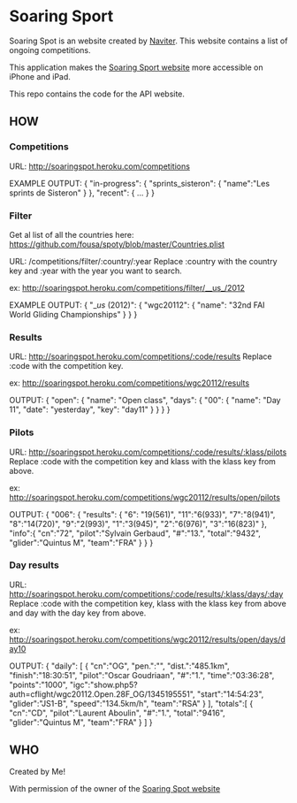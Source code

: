 Soaring Sport
=============

Soaring Spot is an website created by [Naviter](http://www.naviter.si). This website contains a list of ongoing competitions.

This application makes the [Soaring Sport website](http://soaringspot.com/) more accessible on iPhone and iPad.

This repo contains the code for the API website.

HOW
---

### Competitions

URL: http://soaringspot.heroku.com/competitions

EXAMPLE OUTPUT:
	{
		"in-progress": {
			"sprints_sisteron": {
				"name":"Les sprints de Sisteron"
			}
		},
		"recent": { ... }
	}

### Filter

Get al list of all the countries here: https://github.com/fousa/spoty/blob/master/Countries.plist

URL: /competitions/filter/:country/:year
Replace :country with the country key and :year with the year you want to search.

ex: http://soaringspot.heroku.com/competitions/filter/__us_/2012

EXAMPLE OUTPUT:
	{
		"__us_ (2012)": {
			"wgc20112": {
				"name": "32nd FAI World Gliding Championships"
			}
		}
	}
	
### Results

URL: http://soaringspot.heroku.com/competitions/:code/results
Replace :code with the competition key.

ex: http://soaringspot.heroku.com/competitions/wgc20112/results

OUTPUT:
	{
		"open": { 
			"name": "Open class",
			"days": {
				"00": {
					"name": "Day 11",
					"date": "yesterday",
					"key": "day11"
				}
			}
		}
	}

### Pilots

URL: http://soaringspot.heroku.com/competitions/:code/results/:klass/pilots
Replace :code with the competition key and klass with the klass key from above.

ex: http://soaringspot.heroku.com/competitions/wgc20112/results/open/pilots

OUTPUT: {
	"006": { 
		"results": { 
			"6": "19(561)",
			"11":"6(933)",
			"7":"8(941)",
			"8":"14(720)",
			"9":"2(993)",
			"1":"3(945)",
			"2":"6(976)",
			"3":"16(823)"
		},
		"info":{ 
			"cn":"72",
			"pilot":"Sylvain Gerbaud",
			"#":"13.",
			"total":"9432",
			"glider":"Quintus M",
			"team":"FRA"
		}
	}
}
	
### Day results

URL: http://soaringspot.heroku.com/competitions/:code/results/:klass/days/:day
Replace :code with the competition key, klass with the klass key from above and day with the day key from above.

ex: http://soaringspot.heroku.com/competitions/wgc20112/results/open/days/day10

OUTPUT: 
	{
		"daily": [
			{
				"cn":"OG",
				"pen.":"",
				"dist.":"485.1km",
				"finish":"18:30:51",
				"pilot":"Oscar Goudriaan",
				"#":"1.",
				"time":"03:36:28",
				"points":"1000",
				"igc":"show.php5?auth=cflight/wgc20112.Open.28F_OG/1345195551",
				"start":"14:54:23",
				"glider":"JS1-B",
				"speed":"134.5km/h",
				"team":"RSA"
			}
		],
		"totals":[
			{
				"cn":"CD",
				"pilot":"Laurent Aboulin",
				"#":"1.",
				"total":"9416",
				"glider":"Quintus M",
				"team":"FRA"
			}
		]
	}
	

WHO
---

Created by Me!

With permission of the owner of the [Soaring Spot website](http://soaringspot.com/)
